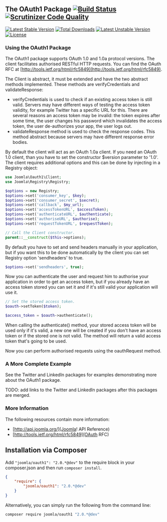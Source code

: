## The OAuth1 Package [![Build Status](https://travis-ci.org/joomla-framework/oauth1.png?branch=master)](https://travis-ci.org/joomla-framework/oauth1) [![Scrutinizer Code Quality](https://scrutinizer-ci.com/g/joomla-framework/oauth1/badges/quality-score.png?b=master)](https://scrutinizer-ci.com/g/joomla-framework/oauth1/?branch=master)

[![Latest Stable Version](https://poser.pugx.org/joomla/oauth1/v/stable)](https://packagist.org/packages/joomla/oauth1)
[![Total Downloads](https://poser.pugx.org/joomla/oauth1/downloads)](https://packagist.org/packages/joomla/oauth1)
[![Latest Unstable Version](https://poser.pugx.org/joomla/oauth1/v/unstable)](https://packagist.org/packages/joomla/oauth1)
[![License](https://poser.pugx.org/joomla/oauth1/license)](https://packagist.org/packages/joomla/oauth1)

### Using the OAuth1 Package

The OAuth1 package supports OAuth 1.0 and 1.0a protocol versions. The client facilitates authorised RESTful HTTP requests. You can find the OAuth RFC at [http://tools.ietf.org/html/rfc5849](http://tools.ietf.org/html/rfc5849).

The Client is abstract, it must be extended and have the two abstract methods implemented. These methods are verifyCredentials and validateResponse:
* verifyCredentials is used to check if an existing access token is still valid. Servers may have different ways of testing the access token validity, for example Twitter has a specific URL for this. There are several reasons an access token may be invalid: the token expires after some time, the user changes his password which invalidates the access token, the user de-authorizes your app, the user logs out.
* validateResponse method is used to check the response codes. This method abstract because servers may have different response error bodies.

By default the client will act as an OAuth 1.0a client. If you need an OAuth 1.0 client, than you have to set the constructor $version parameter to '1.0'. The client requires additional options and this can be done by injecting in a Registry object:

```php
use Joomla\Oauth1\Client;
use Joomla\Registry\Registry;

$options = new Registry;
$options->set('consumer_key', $key);
$options->set('consumer_secret', $secret);
$options->set('callback', $my_url);
$options->set('accessTokenURL', $accessToken);
$options->set('authenticateURL', $authenticate);
$options->set('authoriseURL', $authorise);
$options->set('requestTokenURL', $requestToken);

// Call the Client constructor.
parent::__construct($this->options);
```

By default you have to set and send headers manually in your application, but if you want this to be done automatically by the client you can set Registry option 'sendheaders' to true.

```php
$options->set('sendheaders', true);
```

Now you can authenticate the user and request him to authorise your application in order to get an access token, but if you already have an access token stored you can set it and if it's still valid your application will use it.

```php
// Set the stored access token.
$oauth->setToken($token);

$access_token = $oauth->authenticate();
```

When calling the authenticate() method, your stored access token will be used only if it's valid, a new one will be created if you don't have an access token or if the stored one is not valid. The method will return a valid access token that's going to be used.

Now you can perform authorised requests using the oauthRequest method.

### A More Complete Example

See the Twitter and LinkedIn packages for examples demonstrating more about the OAuth1 package.

TODO: add links to the Twitter and LinkedIn packages after this packages are merged.

### More Information
The following resources contain more information:
* [http://api.joomla.org/](Joomla! API Reference)
* [http://tools.ietf.org/html/rfc5849](OAuth RFC)


## Installation via Composer

Add `"joomla/oauth1": "2.0.*@dev"` to the require block in your composer.json and then run `composer install`.

```json
{
	"require": {
		"joomla/oauth1": "2.0.*@dev"
	}
}
```

Alternatively, you can simply run the following from the command line:

```sh
composer require joomla/oauth1 "2.0.*@dev"
```
